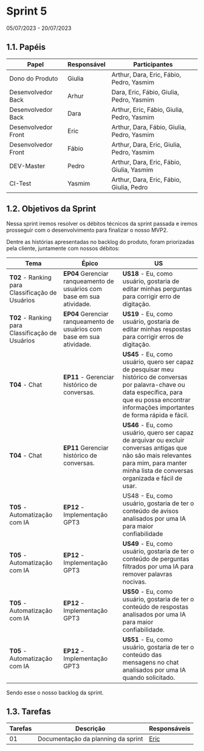 # Sprint 5
05/07/2023 - 20/07/2023


## 1.1. Papéis
<!-- Papeis que cada membro exerceu durante essa sprint -->
Papel | Responsável | Participantes
----- | ----------- | -------------
Dono do Produto | Giulia | Arthur, Dara, Eric, Fábio, Pedro, Yasmim
Desenvolvedor Back | Arhur | Dara, Eric, Fábio, Giulia, Pedro, Yasmim
Desenvolvedor Back | Dara | Arthur, Eric, Fábio, Giulia, Pedro, Yasmim
Desenvolvedor Front| Eric | Arthur, Dara, Fábio, Giulia, Pedro, Yasmim
Desenvolvedor Front| Fábio | Arthur, Dara, Eric, Giulia, Pedro, Yasmim
DEV-Master| Pedro | Arthur, Dara, Eric, Fábio, Giulia, Yasmim
CI-Test| Yasmim | Arthur, Dara, Eric, Fábio, Giulia, Pedro

## 1.2. Objetivos da Sprint
<!-- descrever de forma geral o objetivo da sprint -->
Nessa sprint iremos resolver os débitos técnicos da sprint passada e iremos prosseguir com o desenvolvimento para finalizar o nosso MVP2.

Dentre as histórias apresentadas no backlog do produto, foram priorizadas pela cliente, juntamente com nossos débitos: 

| Tema | Épico | US |
|------|-------|----|
|**T02** - Ranking para Classificação de Usuários|**EP04** Gerenciar ranqueamento de usuários com base em sua atividade.|**US18** - Eu, como usuário, gostaria de editar minhas perguntas para corrigir erro de digitação.|
|**T02** - Ranking para Classificação de Usuários|**EP04** Gerenciar ranqueamento de usuários com base em sua atividade.|**US19** - Eu, como usuário, gostaria de editar minhas respostas para corrigir erros de digitação.|
|**T04** - Chat|**EP11** - Gerenciar histórico de conversas.|**US45** - Eu, como usuário, quero ser capaz de pesquisar meu histórico de conversas por palavra-chave ou data específica, para que eu possa encontrar informações importantes de forma rápida e fácil.|
|**T04** - Chat|**EP11** Gerenciar histórico de conversas.|**US46** - Eu, como usuário, quero ser capaz de arquivar ou excluir conversas antigas que não são mais relevantes para mim, para manter minha lista de conversas organizada e fácil de usar.|
|**T05** - Automatização com IA	|**EP12** - Implementação GPT3	|US48 - Eu, como usuário, gostaria de ter o conteúdo de avisos analisados por uma IA para maior confiabilidade|
|**T05** - Automatização com IA	|**EP12** - Implementação GPT3|	**US49** - Eu, como usuário, gostaria de ter o conteúdo de perguntas filtrados por uma IA para remover palavras nocivas.
|**T05** - Automatização com IA	|**EP12** - Implementação GPT3	|**US50** - Eu, como usuário, gostaria de ter o conteúdo de respostas analisados por uma IA para maior confiabilidade.|
|**T05** - Automatização com IA	|**EP12** - Implementação GPT3	|**US51** - Eu, como usuário, gostaria de ter o conteúdo das mensagens no chat analisados por uma IA quando solicitado.|

Sendo esse o nosso backlog da sprint.


## 1.3. Tarefas
<!-- descrever as issues que definimos para essa sprint e alocar um responsavel por ela -->
Tarefas | Descrição | Responsáveis
------ | --------- | -----------
01 | Documentação da planning da sprint |[Eric](https://github.com/ericbky)|
